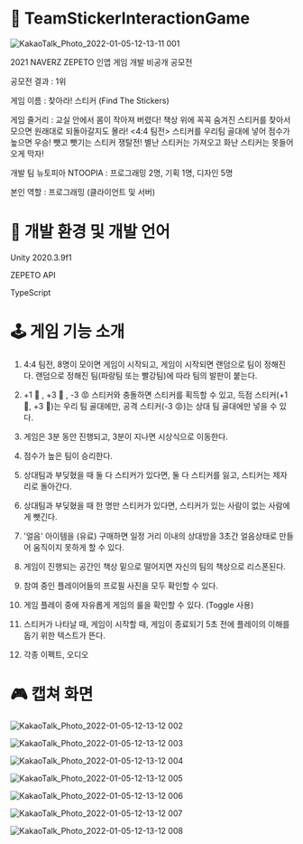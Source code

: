 # 👾 TeamStickerInteractionGame

![KakaoTalk_Photo_2022-01-05-12-13-11 001](https://user-images.githubusercontent.com/93331248/148155082-7c689583-29e2-4d10-898f-106b38a0f15d.jpeg)

2021 NAVERZ ZEPETO 인앱 게임 개발 비공개 공모전 

공모전 결과 : 1위

게임 이름 : 찾아라! 스티커 (Find The Stickers)

게임 줄거리 : 교실 안에서 몸이 작아져 버렸다! 책상 위에 꼭꼭 숨겨진 스티커를 찾아서 모으면 원래대로 되돌아갈지도 몰라! <4:4 팀전> 스티커를 우리팀 골대에 넣어 점수가 높으면 우승! 뺏고 뺏기는 스티커 쟁탈전! 별난 스티커는 가져오고 화난 스티커는 못들어오게 막자!

개발 팀 뉴토피아 NTOOPIA :  프로그래밍 2명, 기획 1명, 디자인 5명

본인 역할 : 프로그래밍 (클라이언트 및 서버)


# 🎯 개발 환경 및 개발 언어

Unity 2020.3.9f1

ZEPETO API

TypeScript


# 🕹 게임 기능 소개 

1. 4:4 팀전, 8명이 모이면 게임이 시작되고, 게임이 시작되면 랜덤으로 팀이 정해진다. 랜덤으로 정해진 팀(파랑팀 또는 빨강팀)에 따라 팀의 발판이 붙는다.

2. +1 🙂 , +3 🤩 , -3 😡 스티커와 충돌하면 스티커를 획득할 수 있고, 득점 스티커(+1 🙂, +3 🤩)는 우리 팀 골대에만, 공격 스티커(-3 😡)는 상대 팀 골대에만 넣을 수 있다.

3. 게임은 3분 동안 진행되고, 3분이 지나면 시상식으로 이동한다.

4. 점수가 높은 팀이 승리한다.

5. 상대팀과 부딪혔을 때 둘 다 스티커가 있다면, 둘 다 스티커를 잃고, 스티커는 제자리로 돌아간다.

6. 상대팀과 부딪혔을 때 한 명만 스티커가 있다면, 스티커가 있는 사람이 없는 사람에게 뺏긴다.

7. '얼음' 아이템을 (유료) 구매하면 일정 거리 이내의 상대방을 3초간 얼음상태로 만들어 움직이지 못하게 할 수 있다.

8. 게임이 진행되는 공간인 책상 밑으로 떨어지면 자신의 팀의 책상으로 리스폰된다.

9. 참여 중인 플레이어들의 프로필 사진을 모두 확인할 수 있다.

10. 게임 플레이 중에 자유롭게 게임의 룰을 확인할 수 있다. (Toggle 사용)

11. 스티커가 나타날 때, 게임이 시작할 때, 게임이 종료되기 5초 전에 플레이의 이해를 돕기 위한 텍스트가 뜬다.

12. 각종 이펙트, 오디오


# 🎮 캡쳐 화면
![KakaoTalk_Photo_2022-01-05-12-13-12 002](https://user-images.githubusercontent.com/93331248/148155095-cb79993e-7740-4464-94a0-c7f9e339b87d.jpeg)

![KakaoTalk_Photo_2022-01-05-12-13-12 003](https://user-images.githubusercontent.com/93331248/148155110-0744b133-b25e-4cd6-87be-93bc3d97f619.jpeg)

![KakaoTalk_Photo_2022-01-05-12-13-12 004](https://user-images.githubusercontent.com/93331248/148155119-bb5b2ae0-0e9a-42e8-8dc2-f1d4d20152d8.jpeg)

![KakaoTalk_Photo_2022-01-05-12-13-12 005](https://user-images.githubusercontent.com/93331248/148155150-1fdb5f6e-e6ca-48a6-b84b-04c38b29e427.jpeg)

![KakaoTalk_Photo_2022-01-05-12-13-12 006](https://user-images.githubusercontent.com/93331248/148155160-2a90a5d1-8278-4938-b82a-460fe09f6312.jpeg)

![KakaoTalk_Photo_2022-01-05-12-13-12 007](https://user-images.githubusercontent.com/93331248/148155183-6647d436-775d-4f1e-9a17-cc555521d414.jpeg)

![KakaoTalk_Photo_2022-01-05-12-13-12 008](https://user-images.githubusercontent.com/93331248/148155192-57c5e7d1-c7e5-422b-9615-4ab0fe7c6ff2.jpeg)


